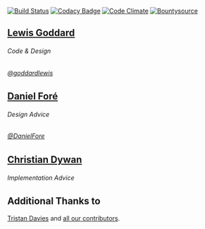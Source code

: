 [![Build Status](https://travis-ci.org/eustasy/midori-browser.org.svg?branch=master)](https://travis-ci.org/eustasy/midori-browser.org)
[![Codacy Badge](https://api.codacy.com/project/badge/Grade/0cadaa94f8f443beb158eab0a04c9b15)](https://www.codacy.com/app/lewisgoddard/midori-browser-org?utm_source=github.com&amp;utm_medium=referral&amp;utm_content=eustasy/midori-browser.org&amp;utm_campaign=Badge_Grade)
[![Code Climate](https://codeclimate.com/github/eustasy/midori-browser.org/badges/gpa.svg)](https://codeclimate.com/github/eustasy/midori-browser.org)
[![Bountysource](https://www.bountysource.com/badge/tracker?tracker_id=86907)](https://www.bountysource.com/teams/eustasy/issues?tracker_ids=86907)

## [Lewis Goddard](https://github.com/lewisgoddard)
###### Code & Design
###### [@goddardlewis](https://twitter.com/goddardlewis)

## [Daniel Foré](https://github.com/danrabbit)
###### Design Advice
###### [@DanielFore](https://twitter.com/DanielFore)

## [Christian Dywan](https://github.com/kalikiana)
###### Implementation Advice

## Additional Thanks to
[Tristan Davies](https://github.com/devTristan)
and [all our contributors](https://github.com/eustasy/midori-browser.org/graphs/contributors).
